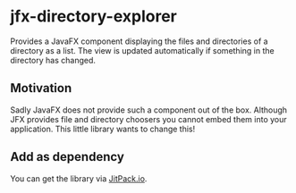 # jfx-directory-explorer

Provides a JavaFX component displaying the files and directories of a directory as a list.
The view is updated automatically if something in the directory has changed.

## Motivation
Sadly JavaFX does not provide such a component out of the box.
Although JFX provides file and directory choosers you cannot embed them into your application.
This little library wants to change this!

## Add as dependency

You can get the library via [JitPack.io](https://jitpack.io/#thetric/jfx-directory-explorer).
